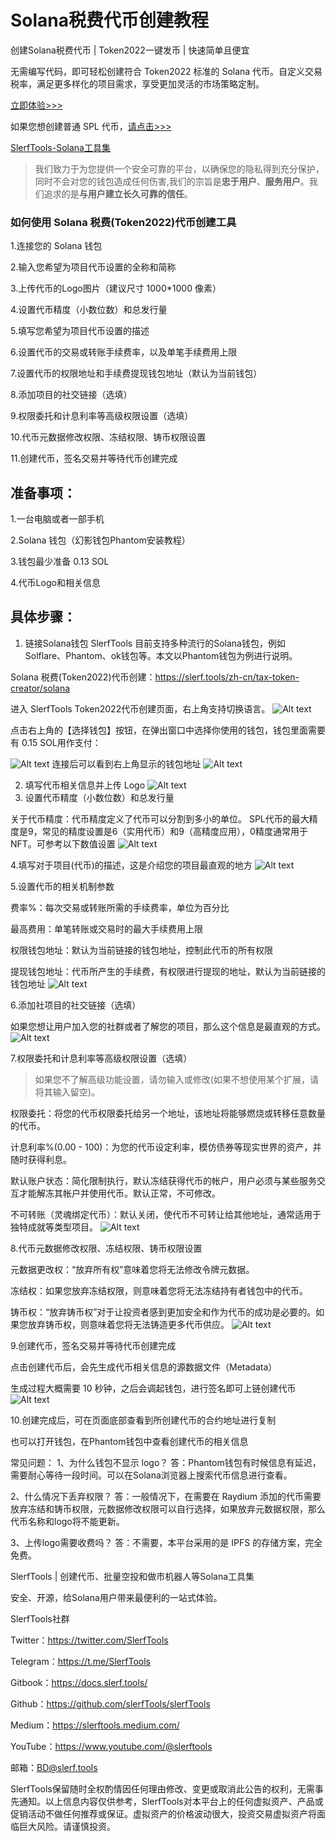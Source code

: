 # Solana税费代币创建教程

创建Solana税费代币 | Token2022一键发币 | 快速简单且便宜

无需编写代码，即可轻松创建符合 Token2022 标准的 Solana 代币。自定义交易税率，满足更多样化的项目需求，享受更加灵活的市场策略定制。

[立即体验>>>](https://slerf.tools/zh-cn/tax-token-creator/solana)

如果您想创建普通 SPL 代币，[请点击>>>](https://slerf.tools/zh-cn/token-creator/solana)

[SlerfTools-Solana工具集](https://slerf.tools)

>我们致力于为您提供一个安全可靠的平台，以确保您的隐私得到充分保护，同时不会对您的钱包造成任何伤害,我们的宗旨是**忠于用户**、**服务用户**。我们追求的是**与用户建立长久可靠的信任**。


### 如何使用 Solana 税费(Token2022)代币创建工具
1.连接您的 Solana 钱包

2.输入您希望为项目代币设置的全称和简称

3.上传代币的Logo图片（建议尺寸 1000*1000 像素）

4.设置代币精度（小数位数）和总发行量

5.填写您希望为项目代币设置的描述

6.设置代币的交易或转账手续费率，以及单笔手续费用上限

7.设置代币的权限地址和手续费提现钱包地址（默认为当前钱包）

8.添加项目的社交链接（选填）

9.权限委托和计息利率等高级权限设置（选填）

10.代币元数据修改权限、冻结权限、铸币权限设置

11.创建代币，签名交易并等待代币创建完成

## 准备事项：
1.一台电脑或者一部手机

2.Solana 钱包（幻影钱包Phantom安装教程）

3.钱包最少准备 0.13 SOL

4.代币Logo和相关信息

## 具体步骤：
1. 链接Solana钱包
SlerfTools 目前支持多种流行的Solana钱包，例如Solflare、Phantom、ok钱包等。本文以Phantom钱包为例进行说明。

Solana 税费(Token2022)代币创建：https://slerf.tools/zh-cn/tax-token-creator/solana

进入 SlerfTools Token2022代币创建页面，右上角支持切换语言。
![Alt text](./img/tax-token-creator_1.jpg)

点击右上角的【选择钱包】按钮，在弹出窗口中选择你使用的钱包，钱包里面需要有 0.15 SOL用作支付：

![Alt text](./img/tax-token-creator_2.jpg)
连接后可以看到右上角显示的钱包地址
![Alt text](./img/tax-token-creator_3.jpg)

2. 填写代币相关信息并上传 Logo
![Alt text](./img/tax-token-creator_4.jpg)
3. 设置代币精度（小数位数）和总发行量

关于代币精度：代币精度定义了代币可以分割到多小的单位。 SPL代币的最大精度是9，常见的精度设置是6（实用代币）和9（高精度应用），0精度通常用于NFT。可参考以下数值设置
![Alt text](./img/tax-token-creator_5.jpg)

4.填写对于项目(代币)的描述，这是介绍您的项目最直观的地方
![Alt text](./img/tax-token-creator_6.jpg)

5.设置代币的相关机制参数

 费率%：每次交易或转账所需的手续费率，单位为百分比

 最高费用：单笔转账或交易时的最大手续费用上限

 权限钱包地址：默认为当前链接的钱包地址，控制此代币的所有权限

 提现钱包地址：代币所产生的手续费，有权限进行提现的地址，默认为当前链接的钱包地址
![Alt text](./img/tax-token-creator_7.jpg)

6.添加社项目的社交链接（选填）

如果您想让用户加入您的社群或者了解您的项目，那么这个信息是最直观的方式。
![Alt text](./img/tax-token-creator_8.jpg)

7.权限委托和计息利率等高级权限设置（选填）

>如果您不了解高级功能设置，请勿输入或修改(如果不想使用某个扩展，请将其输入留空)。

权限委托：将您的代币权限委托给另一个地址，该地址将能够燃烧或转移任意数量的代币。

计息利率%(0.00 - 100)：为您的代币设定利率，模仿债券等现实世界的资产，并随时获得利息。

默认账户状态：简化限制执行，默认冻结​​获得代币的帐户，用户必须与某些服务交互才能解冻其帐户并使用代币。默认正常，不可修改。

不可转账（灵魂绑定代币）：默认关闭，使代币不可转让给其他地址，通常适用于独特成就等类型项目。
![Alt text](./img/tax-token-creator_9.jpg)

8.代币元数据修改权限、冻结权限、铸币权限设置

元数据更改权：“放弃所有权”意味着您将无法修改令牌元数据。

冻结权：如果您放弃冻结权限，则意味着您将无法冻结持有者钱包中的代币。

铸币权：“放弃铸币权”对于让投资者感到更加安全和作为代币的成功是必要的。如果您放弃铸币权，则意味着您将无法铸造更多代币供应。
![Alt text](./img/tax-token-creator_10.jpg)

9.创建代币，签名交易并等待代币创建完成

点击创建代币后，会先生成代币相关信息的源数据文件（Metadata）

生成过程大概需要 10 秒钟，之后会调起钱包，进行签名即可上链创建代币
![Alt text](./img/tax-token-creator_11.jpg)

10.创建完成后，可在页面底部查看到所创建代币的合约地址进行复制

也可以打开钱包，在Phantom钱包中查看创建代币的相关信息



常见问题：
1、为什么钱包不显示 logo？
答：Phantom钱包有时候信息有延迟，需要耐心等待一段时间。可以在Solana浏览器上搜索代币信息进行查看。

2、什么情况下丢弃权限？
答：一般情况下，在需要在 Raydium 添加的代币需要放弃冻结和铸币权限，元数据修改权限可以自行选择，如果放弃元数据权限，那么代币名称和logo将不能更新。

3、上传logo需要收费吗？
答：不需要，本平台采用的是 IPFS 的存储方案，完全免费。

SlerfTools | 创建代币、批量空投和做市机器人等Solana工具集

安全、开源，给Solana用户带来最便利的一站式体验。

SlerfTools社群

Twitter：https://twitter.com/SlerfTools

Telegram：https://t.me/SlerfTools

Gitbook：https://docs.slerf.tools/

Github：https://github.com/slerfTools/slerfTools

Medium：https://slerftools.medium.com/

YouTube：https://www.youtube.com/@slerftools

邮箱：BD@slerf.tools

SlerfTools保留随时全权酌情因任何理由修改、变更或取消此公告的权利，无需事先通知。以上信息内容仅供参考，SlerfTools对本平台上的任何虚拟资产、产品或促销活动不做任何推荐或保证。虚拟资产的价格波动很大，投资交易虚拟资产将面临巨大风险。请谨慎投资。
